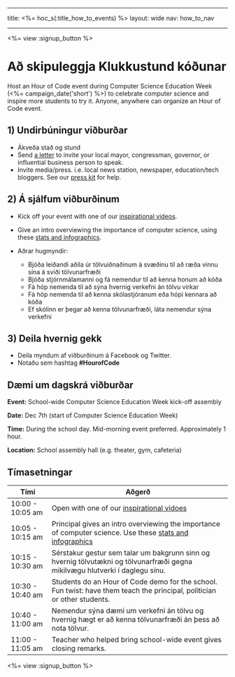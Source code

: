 * * *

title: <%= hoc_s(:title_how_to_events) %> layout: wide nav: how_to_nav

* * *

<%= view :signup_button %>

# Að skipuleggja Klukkustund kóðunar

Host an Hour of Code event during Computer Science Education Week (<%= campaign_date('short') %>) to celebrate computer science and inspire more students to try it. Anyone, anywhere can organize an Hour of Code event.

## 1) Undirbúningur viðburðar

  * Ákveða stað og stund
  * Send [a letter](https://docs.google.com/a/code.org/document/d/1eP41sKW7y0qq_JvkRIgZK8dWYICaGRZ4CCDETXa78wY/edit) to invite your local mayor, congressman, governor, or influential business person to speak.
  * Invite media/press. i.e. local news station, newspaper, education/tech bloggers. See our [press kit](<%= resolve_url('/resources/press-kit') %>) for help.

## 2) Á sjálfum viðburðinum

  * Kick off your event with one of our [inspirational videos](<%= resolve_url('/resources#videos') %>).
  * Give an intro overviewing the importance of computer science, using these [stats and infographics](<%= resolve_url('/resources/stats') %>).   
      
    
  * Aðrar hugmyndir: 
      * Bjóða leiðandi aðila úr tölvuiðnaðinum á svæðinu til að ræða vinnu sína á sviði tölvunarfræði
      * Bjóða stjórnmálamanni og fá nemendur til að kenna honum að kóða
      * Fá hóp nemenda til að sýna hvernig verkefni án tölvu virkar
      * Fá hóp nemenda til að kenna skólastjóranum eða hópi kennara að kóða
      * Ef skólinn er þegar að kenna tölvunarfræði, láta nemendur sýna verkefni

## 3) Deila hvernig gekk

  * Deila myndum af viðburðinum á Facebook og Twitter. 
  * Notaðu sem hashtag **#HourofCode**

## Dæmi um dagskrá viðburðar

**Event:** School-wide Computer Science Education Week kick-off assembly

**Date:** Dec 7th (start of Computer Science Education Week)

**Time:** During the school day. Mid-morning event preferred. Approximately 1 hour.

**Location:** School assembly hall (e.g. theater, gym, cafeteria)   
  


## Tímasetningar

| Tími             | Aðgerð                                                                                                                                              |
| ---------------- | --------------------------------------------------------------------------------------------------------------------------------------------------- |
| 10:00 - 10:05 am | Open with one of our [inspirational vidoes](<%= resolve_url('/resources#videos') %>)                                                                |
| 10:05 - 10:15 am | Principal gives an intro overviewing the importance of computer science. Use these [stats and infographics](<%= resolve_url('/resources/stats') %>) |
| 10:15 - 10:30 am | Sérstakur gestur sem talar um bakgrunn sinn og hvernig tölvutækni og tölvunarfræði gegna mikilvægu hlutverki í daglegu sínu.                        |
| 10:30 - 10:40 am | Students do an Hour of Code demo for the school. Fun twist: have them teach the principal, politician or other students.                            |
| 10:40 - 11:00 am | Nemendur sýna dæmi um verkefni án tölvu og hvernig hægt er að kenna tölvunarfræði án þess að nota tölvur.                                           |
| 11:00 - 11:05 am | Teacher who helped bring school-wide event gives closing remarks.                                                                                   |

<%= view :signup_button %>